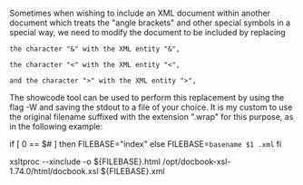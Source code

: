 Sometimes when wishing to include an XML document within another document which treats the "angle brackets" and other special symbols in a special way, we need to modify the document to be included by replacing

    the character "&" with the XML entity "&",

    the character "<" with the XML entity "<",

    and the character ">" with the XML entity ">", 

The showcode tool can be used to perform this replacement by using the flag -W and saving the stdout to a file of your choice. It is my custom to use the original filename suffixed with the extension ".wrap" for this purpose, as in the following example:

if [ 0 == $# ]
then
  FILEBASE="index"
else
  FILEBASE=`basename $1 .xml`
fi

xsltproc --xinclude -o ${FILEBASE}.html /opt/docbook-xsl-1.74.0/html/docbook.xsl ${FILEBASE}.xml 


